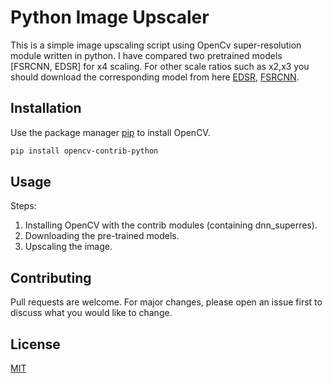 # Python Image Upscaler

This is a simple image upscaling script using OpenCv super-resolution module written in python. I have compared two pretrained models [FSRCNN, EDSR] for x4 scaling. For other scale ratios such as x2,x3 you should download the corresponding model from here [EDSR](https://github.com/Saafke/EDSR_Tensorflow/tree/master/models), [FSRCNN](https://github.com/Saafke/FSRCNN_Tensorflow/tree/master/models).

## Installation

Use the package manager [pip](https://pip.pypa.io/en/stable/) to install OpenCV.

```bash
pip install opencv-contrib-python
```

## Usage

Steps:
1. Installing OpenCV with the contrib modules (containing dnn_superres).
2. Downloading the pre-trained models.
3. Upscaling the image.

## Contributing

Pull requests are welcome. For major changes, please open an issue first
to discuss what you would like to change.

## License

[MIT](https://choosealicense.com/licenses/mit/)